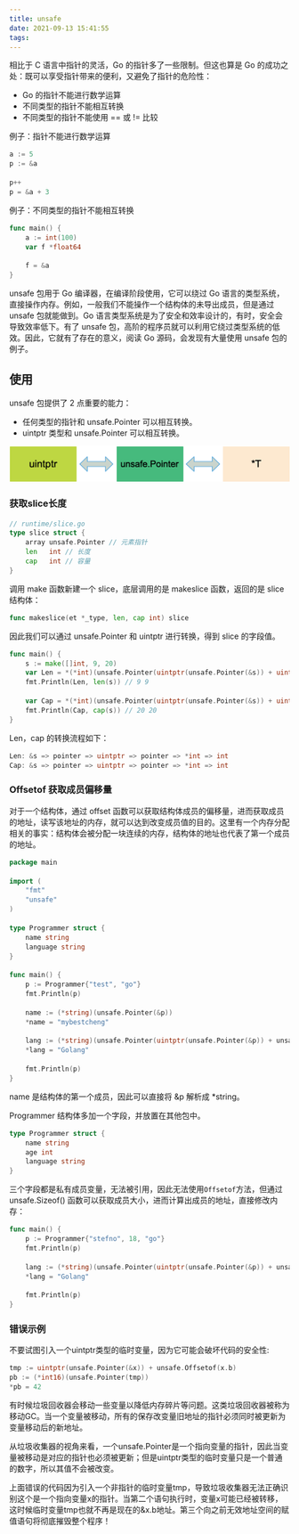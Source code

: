 ```yaml
---
title: unsafe
date: 2021-09-13 15:41:55
tags:
---
```

相比于 C 语言中指针的灵活，Go 的指针多了一些限制。但这也算是 Go 的成功之处：既可以享受指针带来的便利，又避免了指针的危险性：

- Go 的指针不能进行数学运算
- 不同类型的指针不能相互转换
- 不同类型的指针不能使用 == 或 != 比较

例子：指针不能进行数学运算

```go
a := 5
p := &a

p++
p = &a + 3
```

例子：不同类型的指针不能相互转换

```go
func main() {
	a := int(100)
	var f *float64
	
	f = &a
}
```

unsafe 包用于 Go 编译器，在编译阶段使用，它可以绕过 Go 语言的类型系统，直接操作内存。例如，一般我们不能操作一个结构体的未导出成员，但是通过 unsafe 包就能做到。Go 语言类型系统是为了安全和效率设计的，有时，安全会导致效率低下。有了 unsafe 包，高阶的程序员就可以利用它绕过类型系统的低效。因此，它就有了存在的意义，阅读 Go 源码，会发现有大量使用 unsafe 包的例子。

## 使用

unsafe 包提供了 2 点重要的能力：

- 任何类型的指针和 unsafe.Pointer 可以相互转换。
- uintptr 类型和 unsafe.Pointer 可以相互转换。

![unsafe](https://github.com/com-wushuang/pics/blob/main/unsafe.png)

### 获取slice长度

```go
// runtime/slice.go
type slice struct {
    array unsafe.Pointer // 元素指针
    len   int // 长度 
    cap   int // 容量
}
```

调用 make 函数新建一个 slice，底层调用的是 makeslice 函数，返回的是 slice 结构体：

```go
func makeslice(et *_type, len, cap int) slice
```

因此我们可以通过 unsafe.Pointer 和 uintptr 进行转换，得到 slice 的字段值。

```go
func main() {
	s := make([]int, 9, 20)
	var Len = *(*int)(unsafe.Pointer(uintptr(unsafe.Pointer(&s)) + uintptr(8)))
	fmt.Println(Len, len(s)) // 9 9

	var Cap = *(*int)(unsafe.Pointer(uintptr(unsafe.Pointer(&s)) + uintptr(16)))
	fmt.Println(Cap, cap(s)) // 20 20
}
```

Len，cap 的转换流程如下：

```go
Len: &s => pointer => uintptr => pointer => *int => int
Cap: &s => pointer => uintptr => pointer => *int => int
```

### Offsetof 获取成员偏移量

对于一个结构体，通过 offset 函数可以获取结构体成员的偏移量，进而获取成员的地址，读写该地址的内存，就可以达到改变成员值的目的。这里有一个内存分配相关的事实：结构体会被分配一块连续的内存，结构体的地址也代表了第一个成员的地址。

```go
package main

import (
	"fmt"
	"unsafe"
)

type Programmer struct {
	name string
	language string
}

func main() {
	p := Programmer{"test", "go"}
	fmt.Println(p)
	
	name := (*string)(unsafe.Pointer(&p))
	*name = "mybestcheng"

	lang := (*string)(unsafe.Pointer(uintptr(unsafe.Pointer(&p)) + unsafe.Offsetof(p.language)))
	*lang = "Golang"

	fmt.Println(p)
}
```

name 是结构体的第一个成员，因此可以直接将 &p 解析成 *string。

 Programmer 结构体多加一个字段，并放置在其他包中。

```go
type Programmer struct {
	name string
	age int
	language string
}
```

三个字段都是私有成员变量，无法被引用，因此无法使用`Offsetof`方法，但通过 unsafe.Sizeof() 函数可以获取成员大小，进而计算出成员的地址，直接修改内存：

```go
func main() {
	p := Programmer{"stefno", 18, "go"}
	fmt.Println(p)

	lang := (*string)(unsafe.Pointer(uintptr(unsafe.Pointer(&p)) + unsafe.Sizeof(int(0)) + unsafe.Sizeof(string(""))))
	*lang = "Golang"

	fmt.Println(p)
}
```

### 错误示例

不要试图引入一个uintptr类型的临时变量，因为它可能会破坏代码的安全性:

```go
tmp := uintptr(unsafe.Pointer(&x)) + unsafe.Offsetof(x.b)
pb := (*int16)(unsafe.Pointer(tmp))
*pb = 42
```

有时候垃圾回收器会移动一些变量以降低内存碎片等问题。这类垃圾回收器被称为移动GC。当一个变量被移动，所有的保存改变量旧地址的指针必须同时被更新为变量移动后的新地址。

从垃圾收集器的视角来看，一个unsafe.Pointer是一个指向变量的指针，因此当变量被移动是对应的指针也必须被更新；但是uintptr类型的临时变量只是一个普通的数字，所以其值不会被改变。

上面错误的代码因为引入一个非指针的临时变量tmp，导致垃圾收集器无法正确识别这个是一个指向变量x的指针。当第二个语句执行时，变量x可能已经被转移，这时候临时变量tmp也就不再是现在的&x.b地址。第三个向之前无效地址空间的赋值语句将彻底摧毁整个程序！